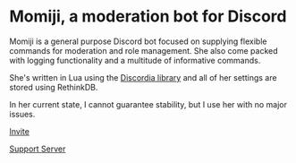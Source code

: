 # Momiji, a moderation bot for Discord

Momiji is a general purpose Discord bot focused on supplying flexible commands for moderation and role management.
She also come packed with logging functionality and a multitude of informative commands.

She's written in Lua using the [Discordia library](https://github.com/SinisterRectus/Discordia) and all of her settings are stored using RethinkDB.

In her current state, I cannot guarantee stability, but I use her with no major issues.

[Invite](https://discordapp.com/oauth2/authorize?client_id=345316276098433025&scope=bot&permissions=268561624)

[Support Server](https://discord.gg/YYdpsNc)

